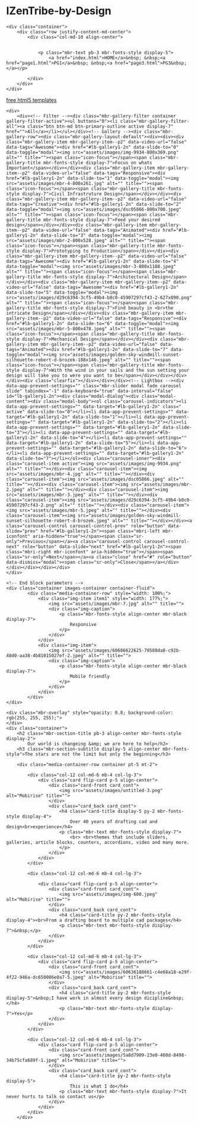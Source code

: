 # IZenTribe-by-Design
<!DOCTYPE html>
<html  >
<head>
  <!-- Site made with Mobirise Website Builder v4.12.3, https://mobirise.com -->
  <meta charset="UTF-8">
  <meta http-equiv="X-UA-Compatible" content="IE=edge">
  <meta name="generator" content="Mobirise v4.12.3, mobirise.com">
  <meta name="viewport" content="width=device-width, initial-scale=1, minimum-scale=1">
  <link rel="shortcut icon" href="assets/images/logo4.png" type="image/x-icon">
  <meta name="description" content="Website Maker Description">
  
  
  <title>Page 2</title>
  <link rel="stylesheet" href="assets/web/assets/mobirise-icons/mobirise-icons.css">
  <link rel="stylesheet" href="assets/bootstrap/css/bootstrap.min.css">
  <link rel="stylesheet" href="assets/bootstrap/css/bootstrap-grid.min.css">
  <link rel="stylesheet" href="assets/bootstrap/css/bootstrap-reboot.min.css">
  <link rel="stylesheet" href="assets/animatecss/animate.min.css">
  <link rel="stylesheet" href="assets/tether/tether.min.css">
  <link rel="stylesheet" href="assets/theme/css/style.css">
  <link rel="stylesheet" href="assets/gallery/style.css">
  <link rel="preload" as="style" href="assets/mobirise/css/mbr-additional.css"><link rel="stylesheet" href="assets/mobirise/css/mbr-additional.css" type="text/css">
  
  
  
</head>
<body>
  <section class="header1 cid-rXthYew6f3" id="header16-3f">

    

    

    <div class="container">
        <div class="row justify-content-md-center">
            <div class="col-md-10 align-center">
                
                
                <p class="mbr-text pb-3 mbr-fonts-style display-5">
                    <a href="index.html">HOME</a>&nbsp; &nbsp;<a href="page1.html">PG1</a>&nbsp; &nbsp;<a href="page3.html">PG3&nbsp;</a></p>
                
            </div>
        </div>
    </div>

</section>

<section class="engine"><a href="https://mobirise.info/w">free html5 templates</a></section><section class="mbr-gallery mbr-slider-carousel cid-rXmwQFIOZr" id="gallery1-2n">

    

    <div>
        <div><!-- Filter --><div class="mbr-gallery-filter container gallery-filter-active"><ul buttons="0"><li class="mbr-gallery-filter-all"><a class="btn btn-md btn-primary-outline active display-7" href="">All</a></li></ul></div><!-- Gallery --><div class="mbr-gallery-row"><div class="mbr-gallery-layout-default"><div><div><div class="mbr-gallery-item mbr-gallery-item--p2" data-video-url="false" data-tags="Awesome"><div href="#lb-gallery1-2n" data-slide-to="0" data-toggle="modal"><img src="assets/images/img-9934-800x369.png" alt="" title=""><span class="icon-focus"></span><span class="mbr-gallery-title mbr-fonts-style display-7">Focus on whats Important</span></div></div><div class="mbr-gallery-item mbr-gallery-item--p2" data-video-url="false" data-tags="Responsive"><div href="#lb-gallery1-2n" data-slide-to="1" data-toggle="modal"><img src="assets/images/mbr-4-800x261.jpg" alt="" title=""><span class="icon-focus"></span><span class="mbr-gallery-title mbr-fonts-style display-7">Civil Infrastruture Design</span></div></div><div class="mbr-gallery-item mbr-gallery-item--p2" data-video-url="false" data-tags="Creative"><div href="#lb-gallery1-2n" data-slide-to="2" data-toggle="modal"><img src="assets/images/dsc05866-800x700.jpeg" alt="" title=""><span class="icon-focus"></span><span class="mbr-gallery-title mbr-fonts-style display-7">Feed your desired design</span></div></div><div class="mbr-gallery-item mbr-gallery-item--p2" data-video-url="false" data-tags="Animated"><div href="#lb-gallery1-2n" data-slide-to="3" data-toggle="modal"><img src="assets/images/mbr-2-800x528.jpeg" alt="" title=""><span class="icon-focus"></span><span class="mbr-gallery-title mbr-fonts-style display-7">Prototyping to Production</span></div></div><div class="mbr-gallery-item mbr-gallery-item--p2" data-video-url="false" data-tags="Awesome"><div href="#lb-gallery1-2n" data-slide-to="4" data-toggle="modal"><img src="assets/images/mbr-3-800x1188.jpeg" alt="" title=""><span class="icon-focus"></span><span class="mbr-gallery-title mbr-fonts-style display-7">Architectural Design</span></div></div><div class="mbr-gallery-item mbr-gallery-item--p2" data-video-url="false" data-tags="Awesome"><div href="#lb-gallery1-2n" data-slide-to="5" data-toggle="modal"><img src="assets/images/d29c6394-3cf5-49b4-b8c0-45907297cf43-2-627x890.png" alt="" title=""><span class="icon-focus"></span><span class="mbr-gallery-title mbr-fonts-style display-7">Find beauty in <br>the intricate Design</span></div></div><div class="mbr-gallery-item mbr-gallery-item--p2" data-video-url="false" data-tags="Responsive"><div href="#lb-gallery1-2n" data-slide-to="6" data-toggle="modal"><img src="assets/images/mbr-5-800x478.jpeg" alt="" title=""><span class="icon-focus"></span><span class="mbr-gallery-title mbr-fonts-style display-7">Mechanical Design</span></div></div><div class="mbr-gallery-item mbr-gallery-item--p2" data-video-url="false" data-tags="Animated"><div href="#lb-gallery1-2n" data-slide-to="7" data-toggle="modal"><img src="assets/images/golden-sky-windmill-sunset-silhouette-robert-d-brozek-188x146.jpeg" alt="" title=""><span class="icon-focus"></span><span class="mbr-gallery-title mbr-fonts-style display-7">With the wind in your sails and the sun setting your design will take you to were you want to be</span></div></div></div></div><div class="clearfix"></div></div></div><!-- Lightbox --><div data-app-prevent-settings="" class="mbr-slider modal fade carousel slide" tabindex="-1" data-keyboard="true" data-interval="false" id="lb-gallery1-2n"><div class="modal-dialog"><div class="modal-content"><div class="modal-body"><ol class="carousel-indicators"><li data-app-prevent-settings="" data-target="#lb-gallery1-2n" class=" active" data-slide-to="0"></li><li data-app-prevent-settings="" data-target="#lb-gallery1-2n" data-slide-to="1"></li><li data-app-prevent-settings="" data-target="#lb-gallery1-2n" data-slide-to="2"></li><li data-app-prevent-settings="" data-target="#lb-gallery1-2n" data-slide-to="3"></li><li data-app-prevent-settings="" data-target="#lb-gallery1-2n" data-slide-to="4"></li><li data-app-prevent-settings="" data-target="#lb-gallery1-2n" data-slide-to="5"></li><li data-app-prevent-settings="" data-target="#lb-gallery1-2n" data-slide-to="6"></li><li data-app-prevent-settings="" data-target="#lb-gallery1-2n" data-slide-to="7"></li></ol><div class="carousel-inner"><div class="carousel-item active"><img src="assets/images/img-9934.png" alt="" title=""></div><div class="carousel-item"><img src="assets/images/mbr-4.jpg" alt="" title=""></div><div class="carousel-item"><img src="assets/images/dsc05866.jpeg" alt="" title=""></div><div class="carousel-item"><img src="assets/images/mbr-2.jpeg" alt="" title=""></div><div class="carousel-item"><img src="assets/images/mbr-3.jpeg" alt="" title=""></div><div class="carousel-item"><img src="assets/images/d29c6394-3cf5-49b4-b8c0-45907297cf43-2.png" alt="" title=""></div><div class="carousel-item"><img src="assets/images/mbr-5.jpeg" alt="" title=""></div><div class="carousel-item"><img src="assets/images/golden-sky-windmill-sunset-silhouette-robert-d-brozek.jpeg" alt="" title=""></div></div><a class="carousel-control carousel-control-prev" role="button" data-slide="prev" href="#lb-gallery1-2n"><span class="mbri-left mbr-iconfont" aria-hidden="true"></span><span class="sr-only">Previous</span></a><a class="carousel-control carousel-control-next" role="button" data-slide="next" href="#lb-gallery1-2n"><span class="mbri-right mbr-iconfont" aria-hidden="true"></span><span class="sr-only">Next</span></a><a class="close" href="#" role="button" data-dismiss="modal"><span class="sr-only">Close</span></a></div></div></div></div></div>
    </div>

</section>

<section class="cid-rXpOV0IHl2" id="image4-2u">
    <!-- Block parameters controls (Blue "Gear" panel) -->
    
    <!-- End block parameters -->
    <div class="container images-container container-fluid">
            <div class="media-container-row" style="width: 100%;">
                <div class="img-item item1" style="width: 177%;">
                    <img src="assets/images/mbr-7.jpg" alt="" title="">
                    <div class="img-caption">
                        <p class="mbr-fonts-style align-center mbr-black display-7">
                            Responsive
                        </p>
                    </div>
                </div>
                <div class="img-item">
                    <img src="assets/images/60686622625-70588da8-c92b-48d0-aa38-4b81015027ef-2.jpeg" alt="" title="">
                    <div class="img-caption">
                        <p class="mbr-fonts-style align-center mbr-black display-7">
                            Mobile friendly
                        </p>
                    </div>
                </div>
            </div>
    </div>
</section>

<section class="features15 cid-rXpSrE5Vi8 mbr-parallax-background" id="features15-34">

    

    <div class="mbr-overlay" style="opacity: 0.8; background-color: rgb(255, 255, 255);">
    </div>
    <div class="container">
        <h2 class="mbr-section-title pb-3 align-center mbr-fonts-style display-2">
            Our world is changeing &amp; we are here to help</h2>
        <h3 class="mbr-section-subtitle display-5 align-center mbr-fonts-style">The stars are not the limit but only the beginning</h3>

        <div class="media-container-row container pt-5 mt-2">

            <div class="col-12 col-md-6 mb-4 col-lg-3">
                <div class="card flip-card p-5 align-center">
                    <div class="card-front card_cont">
                        <img src="assets/images/untitled-3.png" alt="Mobirise" title="">
                    </div>
                    <div class="card_back card_cont">
                        <h4 class="card-title display-5 py-2 mbr-fonts-style display-4">
                            Over 40 years of drafting cad and design<br>experience</h4>
                        <p class="mbr-text mbr-fonts-style display-7">
                            <br> <br>themes that include sliders, galleries, article blocks, counters, accordions, video and many more.
                        </p>
                    </div>
                </div>
            </div>

            <div class="col-12 col-md-6 mb-4 col-lg-3">
                
                <div class="card flip-card p-5 align-center">
                    <div class="card-front card_cont">
                        <img src="assets/images/img-600.jpeg" alt="Mobirise" title="">
                    </div>
                    <div class="card_back card_cont">
                        <h4 class="card-title py-2 mbr-fonts-style display-4"><br>From a drafting board to multiple cad packages</h4>
                        <p class="mbr-text mbr-fonts-style display-7">&nbsp;</p>
                    </div>
                </div>
            </div>
            
            <div class="col-12 col-md-6 mb-4 col-lg-3">
                <div class="card flip-card p-5 align-center">
                    <div class="card-front card_cont">
                        <img src="assets/images/60636188661-c4e68a18-e29f-4f22-946a-dc650086e0a7-5.jpeg" alt="Mobirise" title="">
                    </div>
                    <div class="card_back card_cont">
                        <h4 class="card-title py-2 mbr-fonts-style display-5">&nbsp;I have work in almost every design dicipline&nbsp;</h4>
                        <p class="mbr-text mbr-fonts-style display-7">Yes</p>
                    </div>
                </div> 
            </div>

            <div class="col-12 col-md-6 mb-4 col-lg-3">
                <div class="card flip-card p-5 align-center">
                    <div class="card-front card_cont">
                        <img src="assets/images/5a8d7909-23e0-460d-8498-34b75cfa689f-1.jpeg" alt="Mobirise" title="">
                    </div>
                    <div class="card_back card_cont">
                        <h4 class="card-title py-2 mbr-fonts-style display-5">
                            This is what I do</h4>
                        <p class="mbr-text mbr-fonts-style display-7">It never hurts to talk so contact us</p>
                    </div>
                </div> 
            </div>
        </div>
</div></section>


  <script src="assets/web/assets/jquery/jquery.min.js"></script>
  <script src="assets/popper/popper.min.js"></script>
  <script src="assets/bootstrap/js/bootstrap.min.js"></script>
  <script src="assets/bootstrapcarouselswipe/bootstrap-carousel-swipe.js"></script>
  <script src="assets/smoothscroll/smooth-scroll.js"></script>
  <script src="assets/viewportchecker/jquery.viewportchecker.js"></script>
  <script src="assets/tether/tether.min.js"></script>
  <script src="assets/parallax/jarallax.min.js"></script>
  <script src="assets/mbr-flip-card/mbr-flip-card.js"></script>
  <script src="assets/vimeoplayer/jquery.mb.vimeo_player.js"></script>
  <script src="assets/masonry/masonry.pkgd.min.js"></script>
  <script src="assets/imagesloaded/imagesloaded.pkgd.min.js"></script>
  <script src="assets/theme/js/script.js"></script>
  <script src="assets/slidervideo/script.js"></script>
  <script src="assets/gallery/player.min.js"></script>
  <script src="assets/gallery/script.js"></script>
  
  
 <div id="scrollToTop" class="scrollToTop mbr-arrow-up"><a style="text-align: center;"><i class="mbr-arrow-up-icon mbr-arrow-up-icon-cm cm-icon cm-icon-smallarrow-up"></i></a></div>
    <input name="animation" type="hidden">
  </body>
</html>

